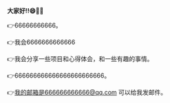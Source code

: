 **大家好!!:smile::tiger::baby_chick:**

 :point_right:66666666666。

 :point_right:我会6666666666666

 :point_right:我会分享一些项目和心得体会，和一些有趣的事情。
 
 :point_right:666666666666666666666666。

 :point_right:我的邮箱是666666666666@qq.com  可以给我发邮件。
